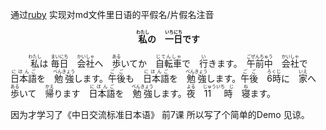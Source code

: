 通过[ruby](https://www.w3.org/TR/2001/REC-ruby-20010531/) 实现对md文件里日语的平假名/片假名注音

**<p align="center"><ruby><rb>私</rb><rt>わたし</rt></ruby>の　<ruby><rb>一日</rb><rt>いちにち</rt></ruby>です</p>**

&nbsp;&nbsp;&nbsp;&nbsp;&nbsp;&nbsp;&nbsp;&nbsp;<ruby><rb>私</rb><rt>わたし</rt></ruby>は  <ruby><rb>毎日</rb><rt>まいにち</rt></ruby>　<ruby><rb>会社</rb><rt>かいしゃ</rt></ruby>へ　<ruby><rb>歩</rb><rt>ある</rt></ruby>いてか　<ruby><rb>自転車</rb><rt>じてんしゃ</rt></ruby>で　<ruby><rb>行</rb><rt>い</rt></ruby>きます。　<ruby><rb>午前中</rb><rt>ごぜんちゅう</rt></ruby>　<ruby><rb>会社</rb><rt>かいしゃ</rt></ruby>で　<ruby><rb>日本語</rb><rt>にほんご</rt></ruby>を　<ruby><rb>勉強</rb><rt>べんきょう</rt></ruby>します。<ruby><rb>午後</rb><rt>ごご</rt></ruby>も　<ruby><rb>日本語</rb><rt>にほんご</rt></ruby>を　<ruby><rb>勉強</rb><rt>べんきょう</rt></ruby>します。<ruby><rb>午後</rb><rt>ごご</rt></ruby>　<ruby><rb>6時</rb><rt>ろくじ</rt></ruby>に　<ruby><rb>家</rb><rt>いえ</rt></ruby>へ　<ruby><rb>歩</rb><rt>ある</rt></ruby>いて　<ruby><rb>帰</rb><rt>かえ</rt></ruby>ります　<ruby><rb>日本語</rb><rt>にほんご</rt></ruby>を　<ruby><rb>勉強</rb><rt>べんきょう</rt></ruby>します。<ruby><rb>夜</rb><rt>よる</rt></ruby>　<ruby><rb>11　時</rb><rt>じゅういち　じ</rt></ruby>　<ruby><rb>寝</rb><rt>ね</rt></ruby>ます。

因为才学习了《中日交流标准日本语》 前7课   所以写了个简单的Demo   见谅。
